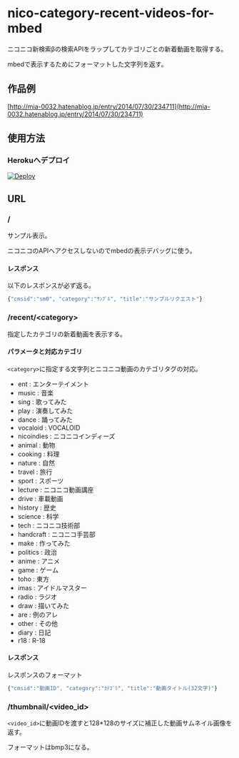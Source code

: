 nico-category-recent-videos-for-mbed
====================

ニコニコ新検索βの検索APIをラップしてカテゴリごとの新着動画を取得する。

mbedで表示するためにフォーマットした文字列を返す。

## 作品例

[http://mia-0032.hatenablog.jp/entry/2014/07/30/234711](http://mia-0032.hatenablog.jp/entry/2014/07/30/234711)

## 使用方法

### Herokuへデプロイ

[![Deploy](https://www.herokucdn.com/deploy/button.png)](https://heroku.com/deploy?template=https://github.com/mia-0032/nicovideo_category_recent_videos_api/tree/master)

## URL

### /

サンプル表示。

ニコニコのAPIへアクセスしないのでmbedの表示デバッグに使う。

#### レスポンス

以下のレスポンスが必ず返る。

```javascript
{"cmsid":"sm0", "category":"ｻﾝﾌﾟﾙ", "title":"サンプルリクエスト"}
```

### /recent/\<category\>

指定したカテゴリの新着動画を表示する。

#### パラメータと対応カテゴリ

`<category>`に指定する文字列とニコニコ動画のカテゴリタグの対応。

- ent : エンターテイメント
- music : 音楽
- sing : 歌ってみた
- play : 演奏してみた
- dance : 踊ってみた
- vocaloid : VOCALOID
- nicoindies : ニコニコインディーズ
- animal : 動物
- cooking : 料理
- nature : 自然
- travel : 旅行
- sport : スポーツ
- lecture : ニコニコ動画講座
- drive : 車載動画
- history : 歴史
- science : 科学
- tech : ニコニコ技術部
- handcraft : ニコニコ手芸部
- make : 作ってみた
- politics : 政治
- anime : アニメ
- game : ゲーム
- toho : 東方
- imas : アイドルマスター
- radio : ラジオ
- draw : 描いてみた
- are : 例のアレ
- other : その他
- diary : 日記
- r18 : R-18

#### レスポンス

レスポンスのフォーマット

```javascript
{"cmsid":"動画ID", "category":"ｶﾃｺﾞﾘ", "title":"動画タイトル(32文字)"}
```

### /thumbnail/\<video_id\>

`<video_id>`に動画IDを渡すと128*128のサイズに補正した動画サムネイル画像を返す。

フォーマットはbmp3になる。
